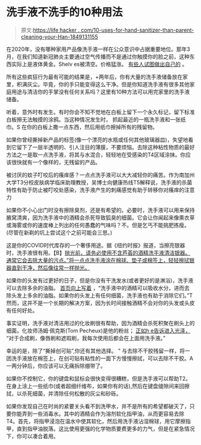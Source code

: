 # 洗手液不洗手的10种用法

> 原文:[https://life hacker . com/10-uses-for-hand-sanitizer-than-parent-cleaning-your-Han-1849131155](https://lifehacker.com/10-uses-for-hand-sanitizer-that-arent-cleaning-your-han-1849131155)

在2020年，没有哪种家用产品像洗手液一样在公众意识中占据重要地位。那年3月，在我们知道新冠肺炎主要通过空气传播而不是通过你触摸你的脸之前，这种东西实际上是液体黄金。Shelv es被清空。价格猛涨。 [有些人试图做出自己的](https://lifehacker.com/just-because-you-can-make-your-own-hand-sanitizer-doesn-1842089146) 。

所有这些疯狂行为最有可能的结果是，+两年后，你有大量的洗手液储备放在家里，积满灰尘。毕竟，你的手只能变得这么干净。但是你知道洗手液有很多其他家庭用途与清洁你的手掌没有任何关系吗？这里有10种方法可以用完家里的洗手液储备。

听着，意外时有发生。有时你会不知不觉地在白板上留下一个永久标记，留下标准白板擦无法触摸的涂鸦。当这种情况发生时， 抓起最近的一瓶洗手液和一张纸巾。S 在你的白板上撒一点东西，然后用纸巾擦掉所有的残留物。

如果你曾经撕掉新产品的标签(像一个漂亮的水瓶或任何其他玻璃器皿)，失望地看到它留下了一层半透明的、引人注目的薄膜，不要烦恼。去除这种粘性物质的最好方法之一是取一点洗手液，将其与水混合，轻轻地在受感染的T4区域涂抹。你应该很快就有一个像样的，无残留的产品。

被讨厌的蚊子叮咬后的瘙痒感？一点点洗手液可以大大减轻你的痛苦。作为南加州大学T3分校皮肤病学临床助理教授，吴博士向健康热线T5解释说，洗手液的杀菌特性有助于防止被叮咬处感染，洗手液产生的刺痛感觉有助于转移你对瘙痒的注意力

如果你不小心出门时没有擦除臭剂，还是有希望的。必要时，洗手液可以用来保持腋窝清爽，因为洗手液中的酒精会杀死导致狐臭的细菌。它会让你闻起来像熏衣草或海雾或你的速度棒上列出的任何愚蠢的气味吗？不。但是乞丐不能挑肥拣瘦。(尽管在新剃的坑上尝试这个之前可能会三思。)

这是你的COVID时代库存的一个奢侈用途。据《纽约时报》报道，当擦亮银器时，洗手液很有用。【B】[抛光前，请务必使用不含芦荟的酒精洗手液清洁银器。通常它会去除大量的污点。”将一点点洗手液涂在棉球、垫子或棉签上，轻轻擦拭银器直到干净，然后像往常一样抛光。](https://www.nytimes.com/wirecutter/guides/how-to-clean-and-polish-silver/)

如果你的头发有过更好的日子，但是你没有干洗发水(或者更好的是淋浴)，洗手液可以去除多余的油脂。 [首页向上写着](https://homeupward.com/can-you-wash-your-hair-with-hand-sanitizer/) ，“洗手液中的酒精可以吸收水分，进而去除头发上多余的油脂。如果你的头发上有任何细菌，洗手液也有助于消除它们。”T 然而，这并不是一个长期的解决方案，因为长时间接触酒精不会对你的头发或头皮有任何好处。

事实证明，洗手液对清洁用过的化妆刷很有帮助，因为酒精会杀死积聚在刷头上的细菌。化妆师汤姆·佩克斯(Tom Pecheux)是他的粉丝； [正如h e告诉进入光泽，](https://intothegloss.com/2015/04/how-to-clean-makeup-brushes/) “对于合成刷，像唇刷和遮瑕刷，我每次使用后都会在上面用洗手液。”

幸运的是，除了“撕掉创可贴”,你还有其他选择。 " 与去除不干胶残留一样，将一团洗手液放在棉签上，在创可贴有粘性的一面下方慢慢擦拭，可以去除不干胶。A 一两分钟后，你应该可以无痛拆除绷带了。

如果你不控制它，你的键盘和鼠标会很快变得很糟糕，但是洗手液可以帮助T2。在身上涂上一些纸巾(或者超细纤维布，如果你有的话),然后在键盘缝隙间来回擦拭，以杀死细菌，并清除任何松散的灰尘和砂砾。

如果你发现自己在时尚的紧要关头看不到洗甲水，并不是所有的希望都破灭了，只要你能弄到一些消毒水。其中的酒精会作为溶剂软化指甲油，从而更容易去除T4。首先，将指甲浸泡在温水中使其软化，然后用洗手液沾湿棉球，用它摩擦指甲，直到指甲油脱落。这比使用更强的化学物质要费更多的力气，但是在紧急情况下，你可以凑合着用。